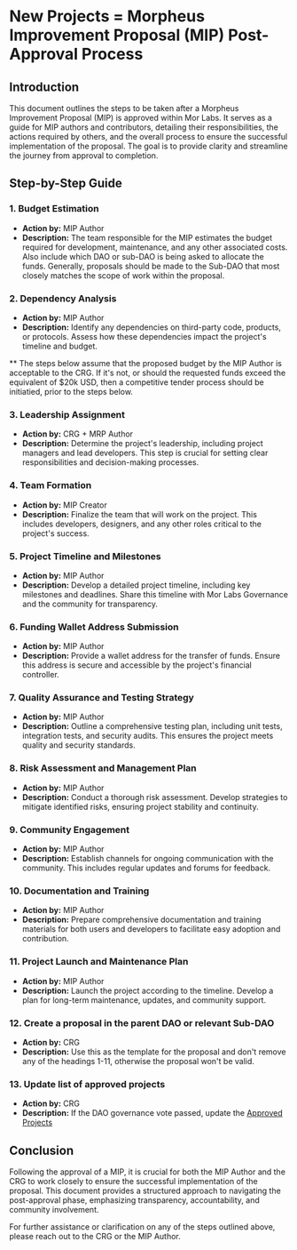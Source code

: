 # New Projects = Morpheus Improvement Proposal (MIP) Post-Approval Process

## Introduction

This document outlines the steps to be taken after a Morpheus Improvement Proposal (MIP) is approved within Mor Labs. It serves as a guide for MIP authors and contributors, detailing their responsibilities, the actions required by others, and the overall process to ensure the successful implementation of the proposal. The goal is to provide clarity and streamline the journey from approval to completion.

## Step-by-Step Guide

### 1. Budget Estimation
- **Action by:** MIP Author
- **Description:** The team responsible for the MIP estimates the budget required for development, maintenance, and any other associated costs. Also include which DAO or sub-DAO is being asked to allocate the funds. Generally, proposals should be made to the Sub-DAO that most closely matches the scope of work within the proposal. 

### 2. Dependency Analysis
- **Action by:** MIP Author
- **Description:** Identify any dependencies on third-party code, products, or protocols. Assess how these dependencies impact the project's timeline and budget.

** The steps below assume that the proposed budget by the MIP Author is acceptable to the CRG. If it's not, or should the requested funds exceed the equivalent of $20k USD, then a competitive tender process should be initiatied, prior to the steps below. 

### 3. Leadership Assignment
- **Action by:** CRG + MRP Author 
- **Description:** Determine the project's leadership, including project managers and lead developers. This step is crucial for setting clear responsibilities and decision-making processes.

### 4. Team Formation
- **Action by:** MIP Creator
- **Description:** Finalize the team that will work on the project. This includes developers, designers, and any other roles critical to the project's success.

### 5. Project Timeline and Milestones
- **Action by:** MIP Author
- **Description:** Develop a detailed project timeline, including key milestones and deadlines. Share this timeline with Mor Labs Governance and the community for transparency.

### 6. Funding Wallet Address Submission
- **Action by:** MIP Author
- **Description:** Provide a wallet address for the transfer of funds. Ensure this address is secure and accessible by the project's financial controller.

### 7. Quality Assurance and Testing Strategy
- **Action by:** MIP Author
- **Description:** Outline a comprehensive testing plan, including unit tests, integration tests, and security audits. This ensures the project meets quality and security standards.

### 8. Risk Assessment and Management Plan
- **Action by:** MIP Author
- **Description:** Conduct a thorough risk assessment. Develop strategies to mitigate identified risks, ensuring project stability and continuity.

### 9. Community Engagement
- **Action by:** MIP Author
- **Description:** Establish channels for ongoing communication with the community. This includes regular updates and forums for feedback.

### 10. Documentation and Training
- **Action by:** MIP Author
- **Description:** Prepare comprehensive documentation and training materials for both users and developers to facilitate easy adoption and contribution.

### 11. Project Launch and Maintenance Plan
- **Action by:** MIP Author
- **Description:** Launch the project according to the timeline. Develop a plan for long-term maintenance, updates, and community support.

### 12. Create a proposal in the parent DAO or relevant Sub-DAO
- **Action by:** CRG
- **Description:** Use this as the template for the proposal and don't remove any of the headings 1-11, otherwise the proposal won't be valid. 

### 13. Update list of approved projects 
- **Action by:** CRG
- **Description:** If the DAO governance vote passed, update the [Approved Projects](https://github.com/Morlabs/Projects/blob/main/approved_projects.md)

## Conclusion

Following the approval of a MIP, it is crucial for both the MIP Author and the CRG to work closely to ensure the successful implementation of the proposal. This document provides a structured approach to navigating the post-approval phase, emphasizing transparency, accountability, and community involvement.

For further assistance or clarification on any of the steps outlined above, please reach out to the CRG or the MIP Author.
